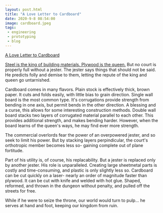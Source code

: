 ```yaml
---
layout: post.html
title: "A Love Letter to Cardboard"
date: 2020-9-8 08:54:00
image: cardboard.jpeg
tags:
 - engineering
 - prototyping
 - blog
---
```


[A Love Letter to Cardboard](assets/images/cardboard.jpeg)

[Steel is the king of building materials. Plywood is the queen.](https://www.youtube.com/watch?v=pVxldyIa0Bg)
But no court is properly full without a jester.
The jester says things that should not be said. He predicts folly and demise to them, letting the repute of the king and queen go untarnished.

Cardboard comes in many flavors. Plain stock is effectively thick, brown paper. It cuts and folds easily, with little bias to grain direction.
Single wall board is the most common type. It's corrugations provide strength from bending in one axis, but permit bends in the other direction. A blessing and a curse, this allows for some interesting construction methods.
Double wall board stacks two layers of corrugated material parallel to each other. This provides additional strength, and makes bending harder.
However, when the board learns of the queen's ways, he may find ever more strength.

The commercial overlords fear the power of an overpowered jester, and so seek to limit his power. But by stacking layers perpindicular, the court's orthotropic member becomes less so- gaining complete out of plane fortitude.

Part of his utility is, of course, his replacability. But a jester is replaced only by another jester. His role is unparalleled. Creating large sheetmetal parts is costly and time-consuming, and plastic is only slightly less so. Cardboard can be cut quickly on a laser- nearly an order of magnitude faster than plywood. It can be cut with knife and welded with hot glue. Shaped, reformed, and thrown in the dungeon without penalty, and pulled off the streets for free.

While if he were to seize the throne, our world would turn to pulp... he serves at hand and foot, keeping our kingdom from ruin.